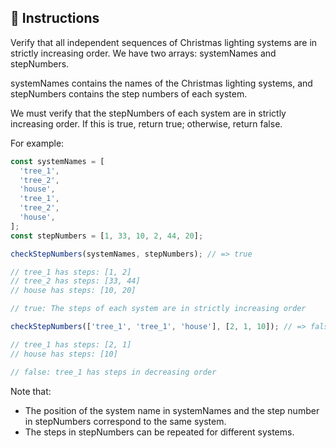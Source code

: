 ## 🔢 Instructions

Verify that all independent sequences of Christmas lighting systems are in strictly increasing order. We have two arrays: systemNames and stepNumbers.

systemNames contains the names of the Christmas lighting systems, and stepNumbers contains the step numbers of each system.

We must verify that the stepNumbers of each system are in strictly increasing order. If this is true, return true; otherwise, return false.

For example:

```javascript
const systemNames = [
  'tree_1',
  'tree_2',
  'house',
  'tree_1',
  'tree_2',
  'house',
];
const stepNumbers = [1, 33, 10, 2, 44, 20];

checkStepNumbers(systemNames, stepNumbers); // => true

// tree_1 has steps: [1, 2]
// tree_2 has steps: [33, 44]
// house has steps: [10, 20]

// true: The steps of each system are in strictly increasing order

checkStepNumbers(['tree_1', 'tree_1', 'house'], [2, 1, 10]); // => false

// tree_1 has steps: [2, 1]
// house has steps: [10]

// false: tree_1 has steps in decreasing order
```

Note that:

- The position of the system name in systemNames and the step number in stepNumbers correspond to the same system.
- The steps in stepNumbers can be repeated for different systems.